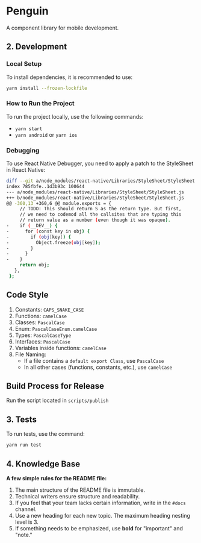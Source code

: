 # Penguin

A component library for mobile development.

## 2. Development

### Local Setup

To install dependencies, it is recommended to use:

```bash
yarn install --frozen-lockfile
```

### How to Run the Project

To run the project locally, use the following commands:

- `yarn start`
- `yarn android` or `yarn ios`

### Debugging

To use React Native Debugger, you need to apply a patch to the StyleSheet in React Native:

```bash
diff --git a/node_modules/react-native/Libraries/StyleSheet/StyleSheet.js b/node_modules/react-native/Libraries/StyleSheet/StyleSheet.js
index 785fbfe..1d3b93c 100644
--- a/node_modules/react-native/Libraries/StyleSheet/StyleSheet.js
+++ b/node_modules/react-native/Libraries/StyleSheet/StyleSheet.js
@@ -360,13 +360,6 @@ module.exports = {
     // TODO: This should return S as the return type. But first,
     // we need to codemod all the callsites that are typing this
     // return value as a number (even though it was opaque).
-    if (__DEV__) {
-      for (const key in obj) {
-        if (obj[key]) {
-          Object.freeze(obj[key]);
-        }
-      }
-    }
     return obj;
   },
 };
```

## Code Style

1. Constants: `CAPS_SNAKE_CASE`
2. Functions: `camelCase`
3. Classes: `PascalCase`
4. Enum: `PascalCaseEnum.camelCase`
5. Types: `PascalCaseType`
6. Interfaces: `PascalCase`
7. Variables inside functions: `camelCase`
8. File Naming:
   - If a file contains a `default export Class`, use `PascalCase`
   - In all other cases (functions, constants, etc.), use `camelCase`

## Build Process for Release

Run the script located in `scripts/publish`

## 3. Tests

To run tests, use the command:

```bash
yarn run test
```

## 4. Knowledge Base

**A few simple rules for the README file:**

1. The main structure of the README file is immutable.
2. Technical writers ensure structure and readability.
3. If you feel that your team lacks certain information, write in the `#docs` channel.
4. Use a new heading for each new topic. The maximum heading nesting level is 3.
5. If something needs to be emphasized, use **bold** for "important" and "note."
